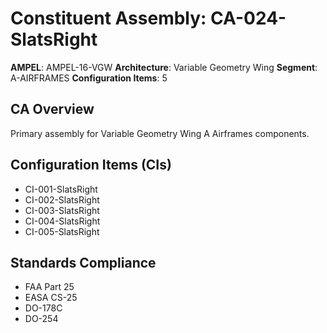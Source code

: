 # Constituent Assembly: CA-024-SlatsRight

**AMPEL**: AMPEL-16-VGW
**Architecture**: Variable Geometry Wing
**Segment**: A-AIRFRAMES
**Configuration Items**: 5

## CA Overview
Primary assembly for Variable Geometry Wing A Airframes components.

## Configuration Items (CIs)
- CI-001-SlatsRight
- CI-002-SlatsRight
- CI-003-SlatsRight
- CI-004-SlatsRight
- CI-005-SlatsRight

## Standards Compliance
- FAA Part 25
- EASA CS-25
- DO-178C
- DO-254
